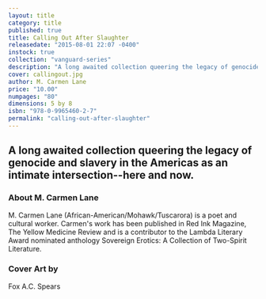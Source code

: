 ```yaml
---
layout: title
category: title
published: true
title: Calling Out After Slaughter
releasedate: "2015-08-01 22:07 -0400"
instock: true
collection: "vanguard-series"
description: "A long awaited collection queering the legacy of genocide and slavery in the Americas as an intimate intersection--here and now."
cover: callingout.jpg
author: M. Carmen Lane
price: "10.00"
numpages: "80"
dimensions: 5 by 8
isbn: "978-0-9965460-2-7"
permalink: "calling-out-after-slaughter"
---
```



## A long awaited collection queering the legacy of genocide and slavery in the Americas as an intimate intersection--here and now. 

### About M. Carmen Lane

M. Carmen Lane (African-American/Mohawk/Tuscarora) is a poet and cultural worker. Carmen's work has been published in Red Ink Magazine, The Yellow Medicine Review and is a contributor to the Lambda Literary Award nominated anthology Sovereign Erotics: A Collection of Two-Spirit Literature.

### Cover Art by 

Fox A.C. Spears
